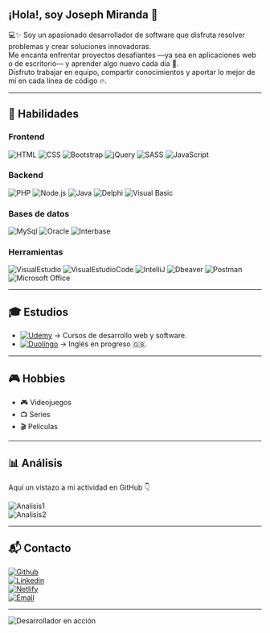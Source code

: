 ## ¡Hola!, soy Joseph Miranda 👋

💻✨ Soy un apasionado desarrollador de software que disfruta resolver problemas y crear soluciones innovadoras.  
Me encanta enfrentar proyectos desafiantes —ya sea en aplicaciones web o de escritorio— y aprender algo nuevo cada día 🚀.  
Disfruto trabajar en equipo, compartir conocimientos y aportar lo mejor de mí en cada línea de código 🔥.

---

## 🚀 Habilidades

### Frontend
![HTML](https://img.shields.io/badge/HTML5-E34F26?style=for-the-badge&logo=html5&logoColor=white)
![CSS](https://img.shields.io/badge/CSS3-1572B6?style=for-the-badge&logo=css3&logoColor=white)
![Bootstrap](https://img.shields.io/badge/Bootstrap-563D7C?style=for-the-badge&logo=bootstrap&logoColor=white)
![jQuery](https://img.shields.io/badge/jQuery-0769AD?style=for-the-badge&logo=jquery&logoColor=white)
![SASS](https://img.shields.io/badge/Sass-CC6699?style=for-the-badge&logo=sass&logoColor=white)
![JavaScript](https://img.shields.io/badge/JavaScript-323330?style=for-the-badge&logo=javascript&logoColor=F7DF1E)

### Backend
![PHP](https://img.shields.io/badge/PHP-777BB4?style=for-the-badge&logo=php&logoColor=white)
![Node.js](https://img.shields.io/badge/Node.js-43853D?style=for-the-badge&logo=node.js&logoColor=white)
![Java](https://img.shields.io/badge/Java-ED8B00?style=for-the-badge&logo=openjdk&logoColor=white)
![Delphi](https://img.shields.io/badge/Delphi-E62431?style=for-the-badge&logo=Delphi&logoColor=white)
![Visual Basic](https://img.shields.io/badge/visual_basic-512BD4?style=for-the-badge&logo=visualbasic&Color=white)

### Bases de datos
![MySql](https://img.shields.io/badge/MySQL-005C84?style=for-the-badge&logo=mysql&logoColor=white)
![Oracle](https://img.shields.io/badge/Oracle-F80000?style=for-the-badge&logo=Oracle&logoColor=white)
![Interbase](https://img.shields.io/badge/interbase-E62431?style=for-the-badge&logo=Interbase&logoColor=white)

### Herramientas
![VisualEstudio](https://img.shields.io/badge/Visual_Studio-5C2D91?style=for-the-badge&logo=visual%20studio&logoColor=white)
![VisualEstudioCode](https://img.shields.io/badge/Visual_Studio_Code-0078D4?style=for-the-badge&logo=visual%20studio%20code&logoColor=white)
![IntelliJ](https://img.shields.io/badge/IntelliJ_IDEA-000000.svg?style=for-the-badge&logo=intellij-idea&logoColor=white)
![Dbeaver](https://img.shields.io/badge/dbeaver-382923.svg?style=for-the-badge&logo=dbeaver&logoColor=white)
![Postman](https://img.shields.io/badge/postman-FF6C37?style=for-the-badge&logo=postman&logoColor=white)
![Microsoft Office](https://img.shields.io/badge/Microsoft_Office-D83B01?style=for-the-badge&logo=microsoft-office&logoColor=white)

---

## 🎓 Estudios
- [![Udemy](https://img.shields.io/badge/Udemy-EC5252?style=for-the-badge&logo=Udemy&logoColor=white)](https://www.udemy.com/user/joseph-miranda-8/) → Cursos de desarrollo web y software.  
- [![Duolingo](https://img.shields.io/badge/Duolingo-58CC02?style=for-the-badge&logo=Duolingo&logoColor=white)](https://es.duolingo.com/profile/Jkatyam52) → Inglés en progreso 🇬🇧.  

---

## 🎮 Hobbies
- 🎮 Videojuegos  
- 📺 Series  
- 🎬 Películas  

---

## 📊 Análisis
Aquí un vistazo a mi actividad en GitHub 👇  

![Analisis1](https://github-readme-stats.vercel.app/api?username=jkatyam52&theme=blue-green)  
![Analisis2](https://github-readme-stats.vercel.app/api/top-langs/?username=jkatyam52&theme=blue-green)

---

## 📬 Contacto
[![Github](https://img.shields.io/badge/GitHub-100000?style=for-the-badge&logo=github&logoColor=white)](https://github.com/jkatyam52)  
[![Linkedin](https://img.shields.io/badge/LinkedIn-0077B5?style=for-the-badge&logo=linkedin&logoColor=white)](https://www.linkedin.com/in/jkatyam52/)  
[![Netlify](https://img.shields.io/badge/Netlify-00C7B7?style=for-the-badge&logo=netlify&logoColor=white)](https://app.netlify.com/teams/jkatyam52/overview)  
[![Email](https://img.shields.io/badge/Email-josephmirandadev%40gmail.com-red?style=for-the-badge&logo=gmail&logoColor=white)](mailto:josephmirandadev@gmail.com)

---

![Desarrollador en acción](https://media.giphy.com/media/L1R1tvI9svkIWwpVYr/giphy.gif)

